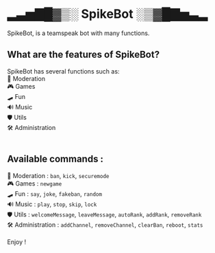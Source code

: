 # ▂▃▅▇█▓▒░ SpikeBot ░▒▓█▇▅▃▂
SpikeBot, is a teamspeak bot with many functions.

## What are the features of SpikeBot?
SpikeBot has several functions such as: <br>
🚨 Moderation<br>
🎮 Games<br>
🛹 Fun<br>
🔊 Music<br>
🛡️ Utils<br>
🛠️ Administration<br>
<br>
## Available commands :<br>
🚨 Moderation : `ban`, `kick`, `securemode`<br>
🎮 Games : `newgame`<br>
🛹 Fun : `say`, `joke`, `fakeban`, `random`<br>
🔊 Music : `play`, `stop`, `skip`, `lock`<br>
🛡️ Utils : `welcomeMessage`, `leaveMessage`, `autoRank`, `addRank`, `removeRank`<br>
🛠️ Administration : `addChannel`, `removeChannel`, `clearBan`, `reboot`, `stats`<br>
<br>
Enjoy !

